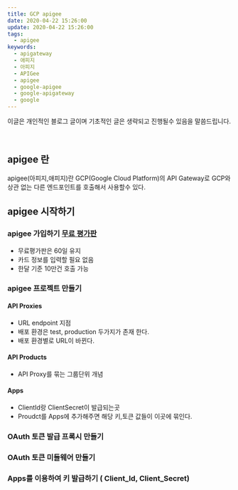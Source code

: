 ```yaml
---
title: GCP apigee
date: 2020-04-22 15:26:00
update: 2020-04-22 15:26:00
tags: 
  - apigee
keywords:
  - apigateway
  - 애피지
  - 아피지
  - APIGee
  - apigee
  - google-apigee
  - google-apigateway
  - google
---
```


이글은 개인적인 블로그 글이며 기초적인 글은 생략되고 진행될수 있음을 말씀드립니다. 

<br/>

## apigee 란
 apigee(아피지,애피지)란 GCP(Google Cloud Platform)의 API Gateway로 
 GCP와 상관 없는 다른 엔드포인트를 호출해서 사용할수 있다.

## apigee 시작하기

 ### apigee 가입하기 [무료 평가판](https://cloud.google.com/apigee/api-management?hl=ko)
  - 무료평가판은 60일 유지
  - 카드 정보를 입력할 필요 없음
  - 한달 기준 10만건 호출 가능

 ### apigee 프로젝트 만들기
  #### API Proxies
   - URL endpoint 지점 
   - 배포 환경은 test, production 두가지가 존재 한다.
   - 배포 환경별로 URL이 바뀐다.

  #### API Products
   - API Proxy를 묶는 그룹단위 개념 
  
  #### Apps 
   - ClientId랑 ClientSecret이 발급되는곳 
   - Proudct를 Apps에 추가해주면 해당 키,토큰 값들이 이곳에 묶인다.

 ### OAuth 토큰 발급 프록시 만들기 

 ### OAuth 토큰 미들웨어 만들기

 ### Apps를 이용하여 키 발급하기 ( Client_Id, Client_Secret)





